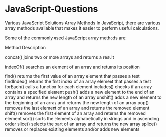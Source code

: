 # JavaScript-Questions
Various JavaScript Solutions
Array Methods
In JavaScript, there are various array methods available that makes it easier to perform useful calculations.

Some of the commonly used JavaScript array methods are:

Method	Description

concat()	  joins two or more arrays and returns a result

indexOf()	  searches an element of an array and returns its position

find()	    returns the first value of an array element that passes a test
findIndex()	returns the first index of an array element that passes a test
forEach()	  calls a function for each element
includes()	checks if an array contains a specified element
push()	    adds a new element to the end of an array and returns the new length of an array
unshift()	  adds a new element to the beginning of an array and returns the new length of an array
pop()	      removes the last element of an array and returns the removed element
shift()	    removes the first element of an array and returns the removed element
sort()	    sorts the elements alphabetically in strings and in ascending order
slice()	    selects the part of an array and returns the new array
splice()	  removes or replaces existing elements and/or adds new elements
